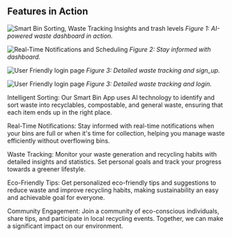 

## Features in Action

![Smart Bin Sorting, Waste Tracking Insights and trash levels](images/smart-bin-dashboard.png)
*Figure 1: AI-powered waste dashboard in action.*

![Real-Time Notifications and Scheduling ](images/dashboard.png)
*Figure 2: Stay informed with dashboard.*

![User Friendly login page ](images/waste-tracking-sign_up.png)
*Figure 3: Detailed waste tracking and sign_up.*

![User Friendly login page ](images/waste-tracking-login.png)
*Figure 3: Detailed waste tracking and login.*



Intelligent Sorting: Our Smart Bin App uses AI technology to identify and sort waste into recyclables, compostable, and general waste, ensuring that each item ends up in the right place.

Real-Time Notifications: Stay informed with real-time notifications when your bins are full or when it's time for collection, helping you manage waste efficiently without overflowing bins.

Waste Tracking: Monitor your waste generation and recycling habits with detailed insights and statistics. Set personal goals and track your progress towards a greener lifestyle.

Eco-Friendly Tips: Get personalized eco-friendly tips and suggestions to reduce waste and improve recycling habits, making sustainability an easy and achievable goal for everyone.

Community Engagement: Join a community of eco-conscious individuals, share tips, and participate in local recycling events. Together, we can make a significant impact on our environment.

